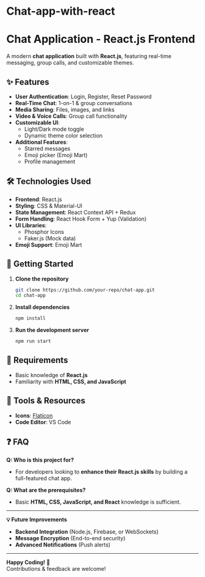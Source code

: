 # Chat-app-with-react
# **Chat Application - React.js Frontend**  

A modern **chat application** built with **React.js**, featuring real-time messaging, group calls, and customizable themes.  

## **✨ Features**  
- **User Authentication**: Login, Register, Reset Password  
- **Real-Time Chat**: 1-on-1 & group conversations  
- **Media Sharing**: Files, images, and links  
- **Video & Voice Calls**: Group call functionality  
- **Customizable UI**:  
  - Light/Dark mode toggle  
  - Dynamic theme color selection  
- **Additional Features**:  
  - Starred messages  
  - Emoji picker (Emoji Mart)  
  - Profile management  

## **🛠 Technologies Used**  
- **Frontend**: React.js  
- **Styling**: CSS & Material-UI  
- **State Management**: React Context API + Redux  
- **Form Handling**: React Hook Form + Yup (Validation)  
- **UI Libraries**:  
  - Phosphor Icons  
  - Faker.js (Mock data)  
- **Emoji Support**: Emoji Mart  

## **🚀 Getting Started**  
1. **Clone the repository**  
   ```sh
   git clone https://github.com/your-repo/chat-app.git
   cd chat-app
   ```  

2. **Install dependencies**  
   ```sh
   npm install
   ```  

3. **Run the development server**  
   ```sh
   npm run start
   ```  

## **📌 Requirements**  
- Basic knowledge of **React.js**  
- Familiarity with **HTML, CSS, and JavaScript**  

## **🔧 Tools & Resources**  
- **Icons**: [Flaticon](https://www.flaticon.com/)  
- **Code Editor**: VS Code  

## **❓ FAQ**  
**Q: Who is this project for?**  
- For developers looking to **enhance their React.js skills** by building a full-featured chat app.  

**Q: What are the prerequisites?**  
- Basic **HTML, CSS, JavaScript, and React** knowledge is sufficient.  

---

**💡 Future Improvements**  
- **Backend Integration** (Node.js, Firebase, or WebSockets)  
- **Message Encryption** (End-to-end security)  
- **Advanced Notifications** (Push alerts)  

---

**Happy Coding! 🚀**  
Contributions & feedback are welcome!
